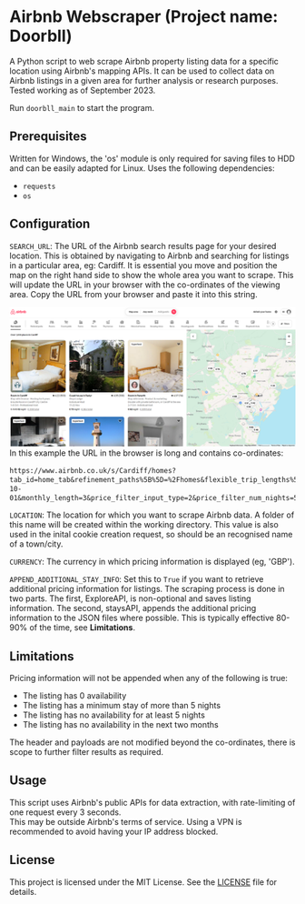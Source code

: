 # Airbnb Webscraper (Project name: Doorbll)
A Python script to web scrape Airbnb property listing data for a specific location using Airbnb's mapping APIs. It can be used to collect data on Airbnb listings in a given area for further analysis or research purposes. Tested working as of September 2023.  

Run `doorbll_main` to start the program.

## Prerequisites
Written for Windows, the 'os' module is only required for saving files to HDD and can be easily adapted for Linux. Uses the following dependencies:
  - `requests`
  - `os`

## Configuration
`SEARCH_URL`: The URL of the Airbnb search results page for your desired location. This is obtained by navigating to Airbnb and searching for listings in a particular area, eg: Cardiff. It is essential you move and position the map on the right hand side to show the whole area you want to scrape. This will update the URL in your browser with the co-ordinates of the viewing area. Copy the URL from your browser and paste it into this string.

![Screenshot of Airbnb Map Search](airbnb_map_example.png)
In this example the URL in the browser is long and contains co-ordinates:

~~~
https://www.airbnb.co.uk/s/Cardiff/homes?tab_id=home_tab&refinement_paths%5B%5D=%2Fhomes&flexible_trip_lengths%5B%5D=one_week&monthly_start_date=2023-10-01&monthly_length=3&price_filter_input_type=2&price_filter_num_nights=5&channel=EXPLORE&query=Cardiff&place_id=ChIJ9VPsNNQCbkgRDmeGZdsGNBQ&date_picker_type=calendar&source=structured_search_input_header&search_type=user_map_move&ne_lat=51.56254339587591&ne_lng=-3.1086694163246875&sw_lat=51.42425490981839&sw_lng=-3.297267432799458&zoom=12.172262287467554&zoom_level=12.172262287467554&search_by_map=true
~~~  

`LOCATION`: The location for which you want to scrape Airbnb data. A folder of this name will be created within the working directory. This value is also used in the inital cookie creation request, so should be an recognised name of a town/city.  

`CURRENCY`: The currency in which pricing information is displayed (eg, 'GBP').  

`APPEND_ADDITIONAL_STAY_INFO`: Set this to `True` if you want to retrieve additional pricing information for listings. The scraping process is done in two parts. The first, ExploreAPI, is non-optional and saves listing information. The second, staysAPI, appends the additional pricing information to the JSON files where possible. This is typically effective 80-90% of the time, see **Limitations**.

## Limitations

Pricing information will not be appended when any of the following is true:
  - The listing has 0 availability
  - The listing has a minimum stay of more than 5 nights
  - The listing has no availability for at least 5 nights
  - The listing has no availability in the next two months

The header and payloads are not modified beyond the co-ordinates, there is scope to further filter results as required.

## Usage

This script uses Airbnb's public APIs for data extraction, with rate-limiting of one request every 3 seconds.  
This may be outside Airbnb's terms of service. Using a VPN is recommended to avoid having your IP address blocked.  

## License

This project is licensed under the MIT License. See the [LICENSE](LICENSE) file for details.
